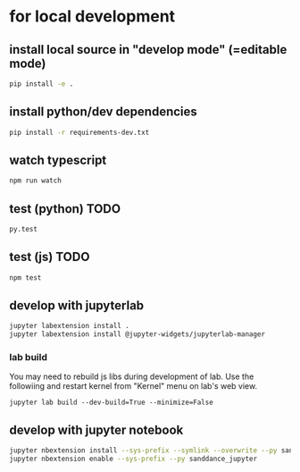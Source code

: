 # for local development

## install local source in "develop mode" (=editable mode)

```bash
pip install -e .
```
## install python/dev dependencies

```bash
pip install -r requirements-dev.txt
```

## watch typescript
```bash
npm run watch
```

## test (python) TODO
```bash
py.test
```

## test (js) TODO
```bash
npm test
```


## develop with jupyterlab
```bash
jupyter labextension install .
jupyter labextension install @jupyter-widgets/jupyterlab-manager
```

### lab build
You may need to rebuild js libs during development of lab.
Use the followiing and restart kernel from "Kernel" menu on lab's web view.
```basy
jupyter lab build --dev-build=True --minimize=False
```


## develop with jupyter notebook
```bash
jupyter nbextension install --sys-prefix --symlink --overwrite --py sanddance_jupyter 
jupyter nbextension enable --sys-prefix --py sanddance_jupyter
```
